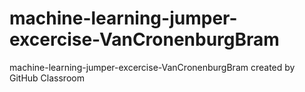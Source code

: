 # machine-learning-jumper-excercise-VanCronenburgBram
machine-learning-jumper-excercise-VanCronenburgBram created by GitHub Classroom
